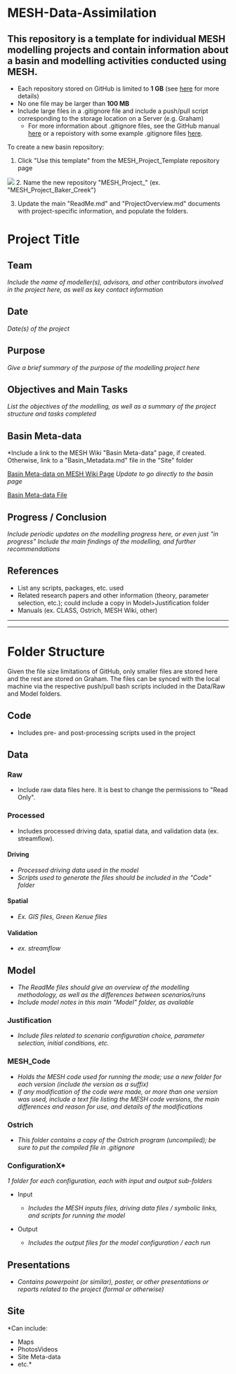 # MESH-Data-Assimilation
## This repository is a template for individual MESH modelling projects and contain information about a basin and modelling activities conducted using MESH.

- Each repository stored on GitHub is limited to **1 GB** (see [here](https://help.github.com/en/github/managing-large-files/what-is-my-disk-quota) for more details)
- No one file may be larger than **100 MB**
- Include large files in a .gitignore file and include a push/pull script corresponding to the storage location on a Server (e.g. Graham)
  - For more information about .gitignore files, see the GitHub manual [here](https://git-scm.com/book/en/v2/Git-Basics-Recording-Changes-to-the-Repository#_ignoring) or a repoistory with some example .gitignore files [here](https://github.com/github/gitignore).

To create a new basin repository:
1. Click "Use this template" from the MESH_Project_Template repository page

![](./UseTemplate.JPG)
2. Name the new repository "MESH_Project_<Watershed Name>" (ex. "MESH_Project_Baker_Creek")

3. Update the main "ReadMe.md" and "ProjectOverview.md" documents with project-specific information, and populate the folders.

# Project Title

## Team
  *Include the name of modeller(s), advisors, and other contributors involved in the project here, as well as key contact information*

## Date
*Date(s) of the project*

## Purpose
  *Give a brief summary of the purpose of the modelling project here*

## Objectives and Main Tasks
  *List the objectives of the modelling, as well as a summary of the project structure and tasks completed*

## Basin Meta-data
*Include a link to the MESH Wiki "Basin Meta-data" page, if created. Otherwise, link to a "Basin_Metadata.md" file in the "Site" folder

[Basin Meta-data on MESH Wiki Page](https://wiki.usask.ca/display/MESH/Basin+Meta-data) *Update to go directly to the basin page*

[Basin Meta-data File](https://github.com/HaleyBrauner/MESH_Repo_Template/blob/master/Site/BasinMetaData.md)

## Progress / Conclusion
*Include periodic updates on the modelling progress here, or even just "in progress"*
*Include the main findings of the modelling, and further recommendations*

## References
- List any scripts, packages, etc. used
- Related research papers and other information (theory, parameter selection, etc.); could include a copy in Model>Justification folder
- Manuals (ex. CLASS, Ostrich, MESH Wiki, other)

___
___
# Folder Structure
Given the file size limitations of GitHub, only smaller files are stored here and the rest are stored on Graham. The files can be synced with the local machine via the respective push/pull bash scripts included in the Data/Raw and Model folders.

## Code
- Includes pre- and post-processing scripts used in the project

## Data

### Raw
- Include raw data files here. It is best to change the permissions to "Read Only".

### Processed
- Includes processed driving data, spatial data, and validation data (ex. streamflow).

#### Driving
- *Processed driving data used in the model*
- *Scripts used to generate the files should be included in the "Code" folder*

#### Spatial
- *Ex. GIS files, Green Kenue files*

#### Validation
- *ex. streamflow*

## Model
- *The ReadMe files should give an overview of the modelling methodology, as well as the differences between scenarios/runs*
- *Include model notes in this main "Model" folder, as available*

### Justification
- *Include files related to scenario configuration choice, parameter selection, initial conditions, etc.*

### MESH_Code
- *Holds the MESH code used for running the mode; use a new folder for each version (include the version as a suffix)*
- *If any modification of the code were made, or more than one version was used, include a text file listing the MESH code versions, the main differences and reason for use, and details of the modifications*

### Ostrich
- *This folder contains a copy of the Ostrich program (uncompiled); be sure to put the compiled file in .gitignore*

### ConfigurationX*
*1 folder for each configuration, each with input and output sub-folders*

- Input  
  - *Includes the MESH inputs files, driving data files / symbolic links, and scripts for running the model*

- Output
  - *Includes the output files for the model configuration / each run*

## Presentations
- *Contains powerpoint (or similar), poster, or other presentations or reports related to the project (formal or otherwise)*

## Site
*Can include:
- Maps
- PhotosVideos
- Site Meta-data
- etc.*
